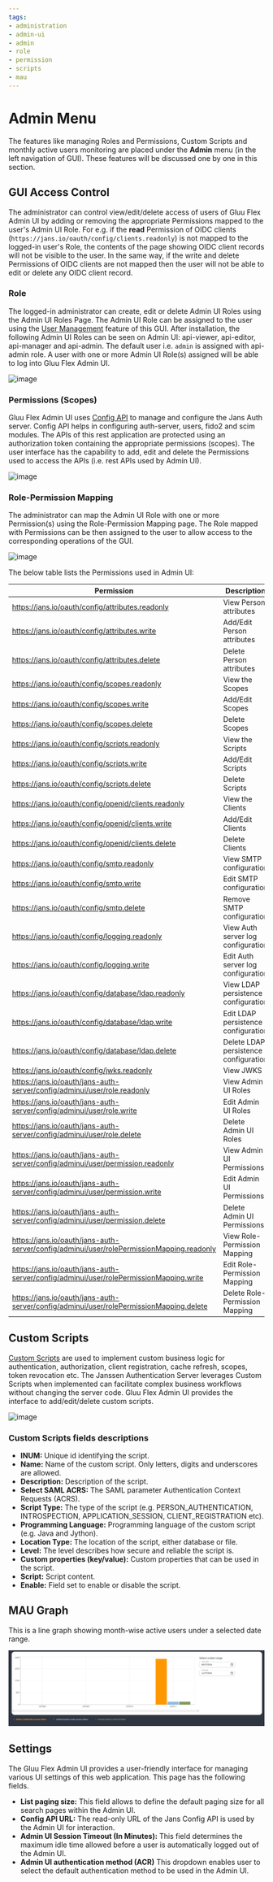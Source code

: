 ```yaml
---
tags:
- administration
- admin-ui
- admin
- role
- permission
- scripts
- mau
---
```

# Admin Menu

The features like managing Roles and Permissions, Custom Scripts and monthly active users monitoring are placed under 
the **Admin** menu (in the left navigation of GUI). These features will be discussed one by one in this section.

## GUI Access Control

The administrator can control view/edit/delete access of users of Gluu Flex Admin UI by adding or removing the 
appropriate Permissions mapped to the user's Admin UI Role. For e.g. if the **read** Permission of OIDC 
clients (`https://jans.io/oauth/config/clients.readonly`) is not mapped to the logged-in user's Role, the contents of 
the page showing OIDC client records will not be visible to the user. In the same way, if the write and delete 
Permissions of OIDC clients are not mapped then the user will not be able to edit or delete any OIDC client record.

### Role

The logged-in administrator can create, edit or delete Admin UI Roles using the Admin UI Roles Page. The Admin UI Role 
can be assigned to the user using the [User Management](./userMgmt-menu.md) feature of this GUI. After installation, 
the following Admin UI Roles can be seen on Admin UI: api-viewer, api-editor, api-manager and api-admin. The default 
user i.e. `admin` is assigned with api-admin role. A user with one or more Admin UI Role(s) assigned will be able to 
log into Gluu Flex Admin UI.

![image](../../assets/admin-ui/role.png)

### Permissions (Scopes)

Gluu Flex Admin UI uses [Config API](https://github.com/JanssenProject/jans/tree/main/jans-config-api) to manage and 
configure the Jans Auth server. Config API helps in configuring auth-server, users, fido2 and scim modules. The APIs 
of this rest application are protected using an authorization token containing the appropriate permissions (scopes). 
The user interface has the capability to add, edit and delete the Permissions used to access the APIs (i.e. rest APIs 
used by Admin UI).

![image](../../assets/admin-ui/permission.png)

### Role-Permission Mapping

The administrator can map the Admin UI Role with one or more Permission(s) using the Role-Permission Mapping page. 
The Role mapped with Permissions can be then assigned to the user to allow access to the corresponding operations of 
the GUI.

![image](../../assets/admin-ui/role-permission.png)

The below table lists the Permissions used in Admin UI:

| Permission                                                                                | Description                           |
|-------------------------------------------------------------------------------------------|---------------------------------------|
| https://jans.io/oauth/config/attributes.readonly                                          | View Person attributes                |
| https://jans.io/oauth/config/attributes.write                                             | Add/Edit Person attributes            |
| https://jans.io/oauth/config/attributes.delete                                            | Delete Person attributes              |
| https://jans.io/oauth/config/scopes.readonly                                              | View the Scopes                       |
| https://jans.io/oauth/config/scopes.write                                                 | Add/Edit Scopes                       |
| https://jans.io/oauth/config/scopes.delete                                                | Delete Scopes                         |
| https://jans.io/oauth/config/scripts.readonly                                             | View the Scripts                      |
| https://jans.io/oauth/config/scripts.write                                                | Add/Edit Scripts                      |
| https://jans.io/oauth/config/scripts.delete                                               | Delete Scripts                        |
| https://jans.io/oauth/config/openid/clients.readonly                                      | View the Clients                      |
| https://jans.io/oauth/config/openid/clients.write                                         | Add/Edit Clients                      |
| https://jans.io/oauth/config/openid/clients.delete                                        | Delete Clients                        |
| https://jans.io/oauth/config/smtp.readonly                                                | View SMTP configuration               |
| https://jans.io/oauth/config/smtp.write                                                   | Edit SMTP configuration               |
| https://jans.io/oauth/config/smtp.delete                                                  | Remove SMTP configuration             |
| https://jans.io/oauth/config/logging.readonly                                             | View Auth server log configuration    |
| https://jans.io/oauth/config/logging.write                                                | Edit Auth server log configuration    |
| https://jans.io/oauth/config/database/ldap.readonly                                       | View LDAP persistence configuration   |
| https://jans.io/oauth/config/database/ldap.write                                          | Edit LDAP persistence configuration   |
| https://jans.io/oauth/config/database/ldap.delete                                         | Delete LDAP persistence configuration |
| https://jans.io/oauth/config/jwks.readonly                                                | View JWKS                             |
| https://jans.io/oauth/jans-auth-server/config/adminui/user/role.readonly                  | View Admin UI Roles                   |
| https://jans.io/oauth/jans-auth-server/config/adminui/user/role.write                     | Edit Admin UI Roles                   |
| https://jans.io/oauth/jans-auth-server/config/adminui/user/role.delete                    | Delete Admin UI Roles                 |
| https://jans.io/oauth/jans-auth-server/config/adminui/user/permission.readonly            | View Admin UI Permissions             |
| https://jans.io/oauth/jans-auth-server/config/adminui/user/permission.write               | Edit Admin UI Permissions             |
| https://jans.io/oauth/jans-auth-server/config/adminui/user/permission.delete              | Delete Admin UI Permissions           |
| https://jans.io/oauth/jans-auth-server/config/adminui/user/rolePermissionMapping.readonly | View Role-Permission Mapping          |
| https://jans.io/oauth/jans-auth-server/config/adminui/user/rolePermissionMapping.write    | Edit Role-Permission Mapping          |
| https://jans.io/oauth/jans-auth-server/config/adminui/user/rolePermissionMapping.delete   | Delete Role-Permission Mapping        |

## Custom Scripts

[Custom Scripts](https://docs.jans.io/head/admin/developer/scripts/) are used to implement custom business logic for 
authentication, authorization, client registration, cache refresh, scopes, token revocation etc. The Janssen 
Authentication Server leverages Custom Scripts when implemented can facilitate complex business workflows without 
changing the server code. Gluu Flex Admin UI provides the interface to add/edit/delete custom scripts.

![image](../../assets/admin-ui/custom-scripts.png)

### Custom Scripts fields descriptions

- **INUM:** Unique id identifying the script.
- **Name:** Name of the custom script. Only letters, digits and underscores are allowed.
- **Description:** Description of the script.
- **Select SAML ACRS:** The SAML parameter Authentication Context Requests (ACRS).
- **Script Type:** The type of the script (e.g. PERSON_AUTHENTICATION, INTROSPECTION, APPLICATION_SESSION, CLIENT_REGISTRATION etc).
- **Programming Language:** Programming language of the custom script (e.g. Java and Jython).
- **Location Type:** The location of the script, either database or file.
- **Level:** The level describes how secure and reliable the script is.
- **Custom properties (key/value):** Custom properties that can be used in the script.
- **Script:** Script content.
- **Enable:** Field set to enable or disable the script.

## MAU Graph

This is a line graph showing month-wise active users under a selected date range.

![image](../../assets/admin-ui/mau.png)

## Settings

The Gluu Flex Admin UI provides a user-friendly interface for managing various UI settings of this web application. This page has the following fields.

- **List paging size:**  This field allows to define the default paging size for all search pages within the Admin UI.
- **Config API URL:** The read-only URL of the Jans Config API is used by the Admin UI for interaction.
- **Admin UI Session Timeout (In Minutes):** This field determines the maximum idle time allowed before a user is automatically logged out of the Admin UI.
- **Admin UI authentication method (ACR)** This dropdown enables user to select the default authentication method to be used in the Admin UI.
